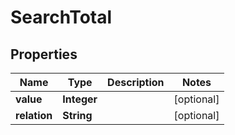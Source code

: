 

# SearchTotal

## Properties

Name | Type | Description | Notes
------------ | ------------- | ------------- | -------------
**value** | **Integer** |  |  [optional]
**relation** | **String** |  |  [optional]



